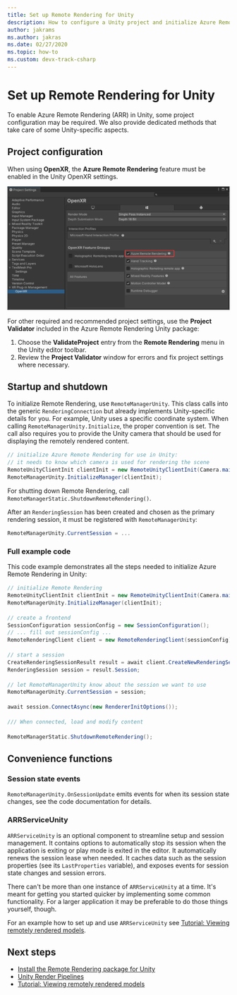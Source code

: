 ```yaml
---
title: Set up Remote Rendering for Unity
description: How to configure a Unity project and initialize Azure Remote Rendering
author: jakrams
ms.author: jakras
ms.date: 02/27/2020
ms.topic: how-to
ms.custom: devx-track-csharp
---
```


# Set up Remote Rendering for Unity

To enable Azure Remote Rendering (ARR) in Unity, some project configuration may be required. We also provide dedicated methods that take care of some Unity-specific aspects.

## Project configuration

When using **OpenXR**, the **Azure Remote Rendering** feature must be enabled in the Unity OpenXR settings.

![Screenshot of the Unity Project Settings dialog. The Open XR subentry is selected in the list on the left. The Azure Remote Rendering Open XR feature is highlighted with a checked checkbox.](./media/openxr-feature-setting.png)

For other required and recommended project settings, use the **Project Validator** included in the Azure Remote Rendering Unity package:
1. Choose the **ValidateProject** entry from the **Remote Rendering** menu in the Unity editor toolbar.
1. Review the **Project Validator** window for errors and fix project settings where necessary.

## Startup and shutdown

To initialize Remote Rendering, use `RemoteManagerUnity`. This class calls into the generic `RenderingConnection` but already implements Unity-specific details for you. For example, Unity uses a specific coordinate system. When calling `RemoteManagerUnity.Initialize`, the proper convention is set. The call also requires you to provide the Unity camera that should be used for displaying the remotely rendered content.

```cs
// initialize Azure Remote Rendering for use in Unity:
// it needs to know which camera is used for rendering the scene
RemoteUnityClientInit clientInit = new RemoteUnityClientInit(Camera.main);
RemoteManagerUnity.InitializeManager(clientInit);
```

For shutting down Remote Rendering, call `RemoteManagerStatic.ShutdownRemoteRendering()`.

After an `RenderingSession` has been created and chosen as the primary rendering session, it must be registered with `RemoteManagerUnity`:

```cs
RemoteManagerUnity.CurrentSession = ...
```

### Full example code

This code example demonstrates all the steps needed to initialize Azure Remote Rendering in Unity:

```cs
// initialize Remote Rendering
RemoteUnityClientInit clientInit = new RemoteUnityClientInit(Camera.main);
RemoteManagerUnity.InitializeManager(clientInit);

// create a frontend
SessionConfiguration sessionConfig = new SessionConfiguration();
// ... fill out sessionConfig ...
RemoteRenderingClient client = new RemoteRenderingClient(sessionConfig);

// start a session
CreateRenderingSessionResult result = await client.CreateNewRenderingSessionAsync(new RenderingSessionCreationOptions(RenderingSessionVmSize.Standard, 0, 30));
RenderingSession session = result.Session;

// let RemoteManagerUnity know about the session we want to use
RemoteManagerUnity.CurrentSession = session;

await session.ConnectAsync(new RendererInitOptions());

/// When connected, load and modify content

RemoteManagerStatic.ShutdownRemoteRendering();
```

## Convenience functions

### Session state events

`RemoteManagerUnity.OnSessionUpdate` emits events for when its session state changes, see the code documentation for details.

### ARRServiceUnity

`ARRServiceUnity` is an optional component to streamline setup and session management. It contains options to automatically stop its session when the application is exiting or play mode is exited in the editor. It automatically renews the session lease when needed. It caches data such as the session properties (see its `LastProperties` variable), and exposes events for session state changes and session errors.

There can't be more than one instance of `ARRServiceUnity` at a time. It's meant for getting you started quicker by implementing some common functionality. For a larger application it may be preferable to do those things yourself, though.

For an example how to set up and use `ARRServiceUnity` see [Tutorial: Viewing remotely rendered models](../../tutorials/unity/view-remote-models/view-remote-models.md).

## Next steps

* [Install the Remote Rendering package for Unity](install-remote-rendering-unity-package.md)
* [Unity Render Pipelines](unity-render-pipelines.md)
* [Tutorial: Viewing remotely rendered models](../../tutorials/unity/view-remote-models/view-remote-models.md)
